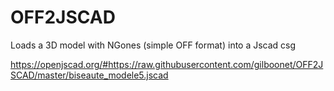 # OFF2JSCAD
Loads a 3D model with NGones (simple OFF format) into a Jscad csg

https://openjscad.org/#https://raw.githubusercontent.com/gilboonet/OFF2JSCAD/master/biseaute_modele5.jscad
